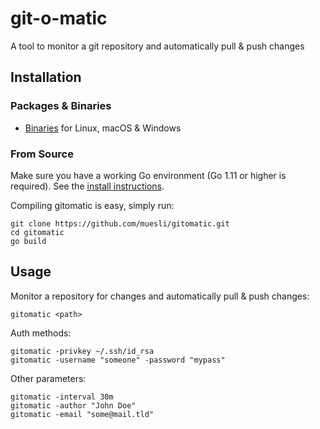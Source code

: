 git-o-matic
===========

A tool to monitor a git repository and automatically pull & push changes

## Installation

### Packages & Binaries

- [Binaries](https://github.com/muesli/gitomatic/releases) for Linux, macOS & Windows

### From Source

Make sure you have a working Go environment (Go 1.11 or higher is required).
See the [install instructions](http://golang.org/doc/install.html).

Compiling gitomatic is easy, simply run:

    git clone https://github.com/muesli/gitomatic.git
    cd gitomatic
    go build

## Usage

Monitor a repository for changes and automatically pull & push changes:

```
gitomatic <path>
```

Auth methods:

```
gitomatic -privkey ~/.ssh/id_rsa
gitomatic -username "someone" -password "mypass"
```

Other parameters:

```
gitomatic -interval 30m
gitomatic -author "John Doe"
gitomatic -email "some@mail.tld"
```
